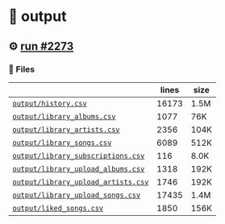 # 📝  output 

## ⚙️ [run #2273](https://github.com/jwenerd/ytm-dl/actions/runs/10964562370)

### 📁 Files

|                                                                         |lines|size|
|-------------------------------------------------------------------------|-----|----|
|[`output/history.csv` ](output/history.csv)                              |16173|1.5M|
|[`output/library_albums.csv` ](output/library_albums.csv)                |1077 |76K |
|[`output/library_artists.csv` ](output/library_artists.csv)              |2356 |104K|
|[`output/library_songs.csv` ](output/library_songs.csv)                  |6089 |512K|
|[`output/library_subscriptions.csv` ](output/library_subscriptions.csv)  |116  |8.0K|
|[`output/library_upload_albums.csv` ](output/library_upload_albums.csv)  |1318 |192K|
|[`output/library_upload_artists.csv` ](output/library_upload_artists.csv)|1746 |192K|
|[`output/library_upload_songs.csv` ](output/library_upload_songs.csv)    |17435|1.4M|
|[`output/liked_songs.csv` ](output/liked_songs.csv)                      |1850 |156K|